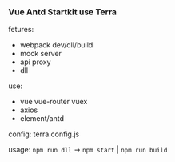 ### Vue Antd Startkit use Terra

fetures:
* webpack dev/dll/build
* mock server
* api proxy
* dll

use:
* vue vue-router vuex
* axios
* element/antd

config: terra.config.js

usage: `npm run dll` -> `npm start` | `npm run build`

